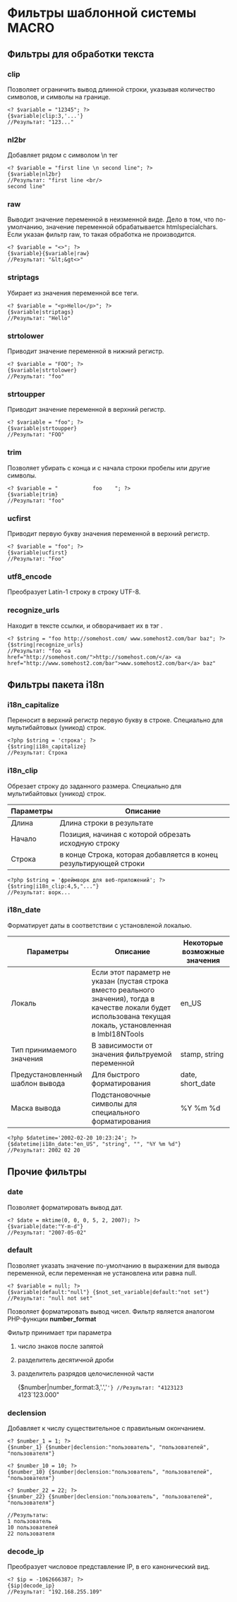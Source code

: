 # Фильтры шаблонной системы MACRO
## Фильтры для обработки текста
### clip
Позволяет ограничить вывод длинной строки, указывая количество символов, и символы на границе.

    <? $variable = "12345"; ?>
    {$variable|clip:3,'...'}
    //Результат: "123..."

### nl2br
Добавляет рядом с символом \n тег <br/>

    <? $variable = "first line \n second line"; ?>
    {$variable|nl2br}
    //Результат: "first line <br/>
    second line"

### raw
Выводит значение переменной в неизменной виде. Дело в том, что по-умолчанию, значение переменной обрабатывается htmlspecialchars. Если указан фильтр raw, то такая обработка не производится.

    <? $variable = "<>"; ?>
    {$variable}{$variable|raw}
    //Результат: "&lt;&gt<>"

### striptags
Убирает из значения переменной все теги.

    <? $variable = "<p>Hello</p>"; ?>
    {$variable|striptags}
    //Результат: "Hello"

### strtolower
Приводит значение переменной в нижний регистр.

    <? $variable = "FOO"; ?>
    {$variable|strtolower}
    //Результат: "foo"

### strtoupper
Приводит значение переменной в верхний регистр.

    <? $variable = "foo"; ?>
    {$variable|strtoupper}
    //Результат: "FOO"

### trim
Позволяет убирать с конца и с начала строки пробелы или другие символы.

    <? $variable = "           foo    "; ?>
    {$variable|trim}
    //Результат: "foo"

### ucfirst
Приводит первую букву значения переменной в верхний регистр.

    <? $variable = "foo"; ?>
    {$variable|ucfirst}
    //Результат: "Foo"

### utf8_encode
Преобразует Latin-1 строку в строку UTF-8.

### recognize_urls
Находит в тексте ссылки, и обворачивает их в тэг <a>.

    <? $string = "foo http://somehost.com/ www.somehost2.com/bar baz"; ?>
    {$string|recognize_urls}
    //Результат: "foo <a href="http://somehost.com/">http://somehost.com/</a> <a href="http://www.somehost2.com/bar">www.somehost2.com/bar</a> baz"

## Фильтры пакета i18n
### i18n_capitalize
Переносит в верхний регистр первую букву в строке. Специально для мультибайтовых (уникод) строк.

    <?php $string = 'строка'; ?>
    {$string|i18n_capitalize}
    //Результат: Строка

### i18n_clip
Обрезает строку до заданного размера. Специально для мультибайтовых (уникод) строк.

Параметры | Описание
----------|---------
Длина | Длина строки в результате
Начало | Позиция, начиная с которой обрезать исходную строку
Строка | в конце	Строка, которая добавляется в конец результирующей строки

    <?php $string = 'фреймворк для веб-приложений'; ?>
    {$string|i18n_clip:4,5,"..."}
    //Результат: ворк...

### i18n_date
Форматирует даты в соответствии с установленой локалью.

Параметры | Описание | Некоторые возможные значения
----------|----------|-----------------------------
Локаль | Если этот параметр не указан (пустая строка вместо реального значения), тогда в качестве локали будет использована текущая локаль, установленная в lmbI18NTools | en_US
Тип принимаемого значения | В зависимости от значения фильтруемой переменной | stamp, string
Предустановленный шаблон вывода | Для быстрого форматирования | date, short_date
Маска вывода | Подстановочные символы для специального форматирования | %Y %m %d

    <?php $datetime='2002-02-20 10:23:24'; ?>
    {$datetime|i18n_date:"en_US", "string", "", "%Y %m %d"}
    //Результат: 2002 02 20

## Прочие фильтры
### date
Позволяет форматировать вывод дат.

    <? $date = mktime(0, 0, 0, 5, 2, 2007); ?>
    {$variable|date:"Y-m-d"}
    //Результат: "2007-05-02"

### default
Позволяет указать значение по-умолчанию в выражении для вывода переменной, если переменная не установлена или равна null.

    <? $variable = null; ?>
    {$variable|default:"null"} {$not_set_variable|default:"not set"}
    //Результат: "null not set"

Позволяет форматировать вывод чисел. Фильтр является аналогом PHP-функции **number_format**

Фильтр принимает три параметра

1. число знаков после запятой
2. разделитель десятичной дроби
3. разделитель разрядов целочисленной части

    <? $number = 4123123; ?>
    {$number|number_format:3,'.','`'}
    //Результат: "4123123  4`123`123.000"

### declension
Добавляет к числу существительное с правильным окончанием.

    <? $number_1 = 1; ?>
    {$number_1} {$number|declension:"пользователь", "пользователей", "пользователя"}
 
    <? $number_10 = 10; ?>
    {$number_10} {$number|declension:"пользователь", "пользователей", "пользователя"}
 
    <? $number_22 = 22; ?>
    {$number_22} {$number|declension:"пользователь", "пользователей", "пользователя"}
 
    //Результаты: 
    1 пользователь
    10 пользователей
    22 пользователя

### decode_ip
Преобразует числовое представление IP, в его канонический вид.

    <? $ip = -1062666387; ?>
    {$ip|decode_ip}
    //Результат: "192.168.255.109"

